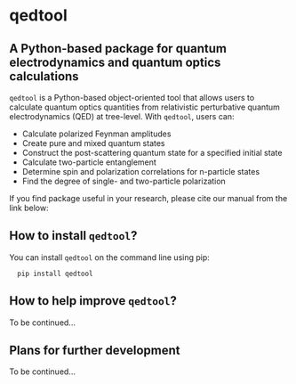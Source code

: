 # qedtool

## A Python-based package for quantum electrodynamics and quantum optics calculations

`qedtool` is a Python-based object-oriented tool that allows users to calculate quantum optics quantities from relativistic perturbative quantum electrodynamics (QED) at tree-level. With `qedtool`, users can:

* Calculate polarized Feynman amplitudes
* Create pure and mixed quantum states
* Construct the post-scattering quantum state for a specified initial state
* Calculate two-particle entanglement
* Determine spin and polarization correlations for n-particle states
* Find the degree of single- and two-particle polarization

If you find package useful in your research, please cite our manual from the link below:
<link>

## How to install `qedtool`?

You can install `qedtool` on the command line using pip:
```
  pip install qedtool
```

## How to help improve `qedtool`?

To be continued...

## Plans for further development

To be continued...
